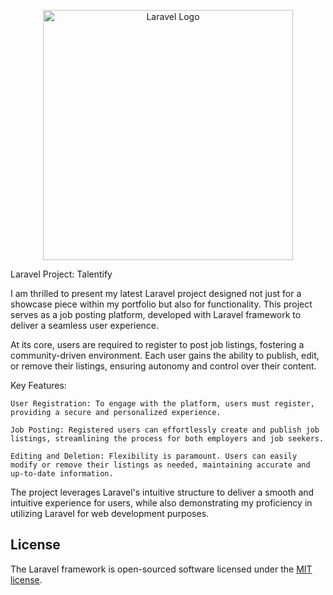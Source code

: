 <p align="center"><a href="https://laravel.com" target="_blank"><img src="https://raw.githubusercontent.com/laravel/art/master/logo-lockup/5%20SVG/2%20CMYK/1%20Full%20Color/laravel-logolockup-cmyk-red.svg" width="400" alt="Laravel Logo"></a></p>


Laravel Project: Talentify

I am thrilled to present my latest Laravel project designed not just for a showcase piece within my portfolio but also for functionality. This project serves as a job posting platform, developed with Laravel framework to deliver a seamless user experience.

At its core, users are required to register to post job listings, fostering a community-driven environment. Each user gains the ability to publish, edit, or remove their listings, ensuring autonomy and control over their content.

Key Features:

    User Registration: To engage with the platform, users must register, providing a secure and personalized experience.

    Job Posting: Registered users can effortlessly create and publish job listings, streamlining the process for both employers and job seekers.

    Editing and Deletion: Flexibility is paramount. Users can easily modify or remove their listings as needed, maintaining accurate and up-to-date information.

The project leverages Laravel's intuitive structure to deliver a smooth and intuitive experience for users, while also demonstrating my proficiency in utilizing Laravel for web development purposes.


## License

The Laravel framework is open-sourced software licensed under the [MIT license](https://opensource.org/licenses/MIT).

